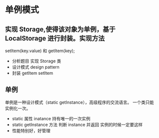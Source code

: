 # 单例模式

## 实现 Storage,使得该对象为**单例**，基于 LocalStorage 进行封装。实现方法

setItem(key.value) 和 getItem(key);

- 分析题目
  实现 Storage 类
- 设计模式 design pattern
- 封装
  getItem
  setItem

## 单例

单例是一种设计模式（static getInstance），高级程序的交流语言。
一个类只能实例化一次。

- static 属性 inatance 持有唯一的一次实例
- static getInstance 方法 判断 instance 并返回
  实例的时候一定要这样
- 性能特别好，好管理
